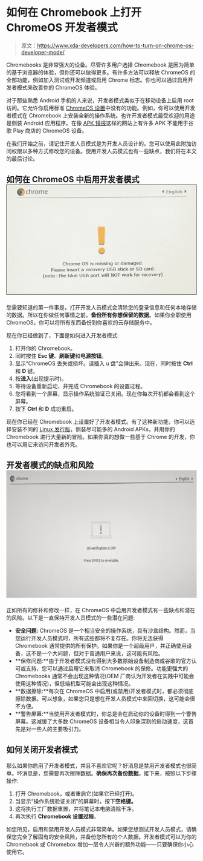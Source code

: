 # 如何在 Chromebook 上打开 ChromeOS 开发者模式

> 原文：<https://www.xda-developers.com/how-to-turn-on-chrome-os-developer-mode/>

Chromebooks 是非常强大的设备。尽管许多用户选择 Chromebook 是因为简单的基于浏览器的体验，但你还可以做得更多。有许多方法可以释放 ChromeOS 的全部功能，例如加入测试或开发频道或启用 Chrome 标志。你也可以通过启用开发者模式来改善你的 ChromeOS 体验。

对于那些熟悉 Android 手机的人来说，开发者模式类似于在移动设备上启用 root 访问。它允许你启用标准 [ChromeOS 设置](https://www.xda-developers.com/chrome-os-settings-guide/)中没有的功能。例如，你可以使用开发者模式在 Chromebook 上安装全新的操作系统。也许开发者模式最受欢迎的用途是侧装 Android 应用程序。在像 [APK 镜报](https://www.apkmirror.com/)这样的网站上有许多 APK 不能用于谷歌 Play 商店的 ChromeOS 设备。

在我们开始之前，请记住开发人员模式是为开发人员设计的。您可以使用此附加访问权限以多种方式修改您的设备。使用开发人员模式也有一些缺点，我们将在本文的最后讨论。

## 如何在 ChromeOS 中启用开发者模式![Developer mode screenshot on Chrome OS](img/3fcb1a73d8522f1429b4789a8f719c3d.png)

您需要知道的第一件事是，打开开发人员模式会清除您的登录信息和任何本地存储的数据。所以在你做任何事情之前，**备份所有你想保留的数据**。如果你全职使用 ChromeOS，你可以将所有东西备份到你喜欢的云存储服务中。

现在你已经做到了，下面是如何进入开发者模式:

1.  打开你的 Chromebook。
2.  同时按住 **Esc 键**、**刷新键**和**电源按钮**。
3.  显示“ChromeOS 丢失或损坏。请插入 u 盘”会弹出来。现在，同时按住 **Ctrl** 和 **D** 键。
4.  按**进入**(出现提示时)。
5.  等待设备重新启动，并完成 Chromebook 的设置过程。
6.  您将看到一个屏幕，显示操作系统验证已关闭。现在你每次开机都会看到这个屏幕。
7.  按下 **Ctrl** 和 **D** 成功重启。

现在你已经在 Chromebook 上设置好了开发者模式。有了这种新功能，你可以选择安装不同的 [Linux 发行版](https://www.xda-developers.com/linux-apps-chrome-os/)，侧装尽可能多的 Android APKs，并用你的 Chromebook 进行大量新的冒险。如果你真的想做一些基于 Chrome 的开发，你也可以用它来访问开发者外壳。

## 开发者模式的缺点和风险![Verification off screen on Chrome OS when enabling developer mode](img/b9ebb7e6365d975c5a7caddfb0d0c197.png)

正如所有的修补和修改一样，在 ChromeOS 中启用开发者模式有一些缺点和潜在的风险。以下是一直保持开发人员模式的一些潜在问题:

*   **安全问题:** ChromeOS 是一个相当安全的操作系统，具有沙盒结构。然而，当您运行开发人员模式时，所有这些都将不复存在。你将无法获得 Chromebook 通常提供的所有保护。如果你是一个超级用户，并正确使用设备，这不是一个大问题，但对于普通用户来说，这可能有风险。
*   **保修问题:**由于开发者模式没有得到大多数原始设备制造商或谷歌的官方认可或支持，您可以通过启用它来取消 Chromebook 的保修。功能更强大的 Chromebooks 通常不会出现这种情况(OEM 厂商认为开发者在实践中可能会使用这种情况)，但低端机型可能会出现这种情况。
*   **数据擦除:**每次在 ChromeOS 中启用(或禁用)开发者模式时，都必须彻底擦除数据。可以想象，如果您只是想在开发人员模式中来回切换，这可能会很不方便。
*   **警告屏幕:**当使用开发者模式时，你总是会在启动你的设备时得到一个警告屏幕。这减缓了大多数 ChromeOS 设备相当令人印象深刻的启动速度，这首先是对一些人的主要吸引力。

## 如何关闭开发者模式

那么如果你启用了开发者模式，并且不喜欢它呢？好消息是禁用开发者模式也很简单。坏消息是，您需要再次擦除数据。**确保再次备份数据**。接下来，按照以下步骤操作:

1.  打开 Chromebook，或者重启它(如果它已经打开)。
2.  当显示“操作系统验证关闭”的屏幕时，按下**空格键。**
3.  这将执行工厂数据重置，并将笔记本电脑清除干净。
4.  再次执行 **Chromebook 设置过程**。

如您所见，启用和禁用开发人员模式非常简单。如果您想测试开发人员模式，请确保您完全了解固有的安全风险，并备份您所有的个人数据。开发者模式可以为你的 Chromebook 或 Chromebox 增加一层令人兴奋的额外功能——只要确保你小心使用它。